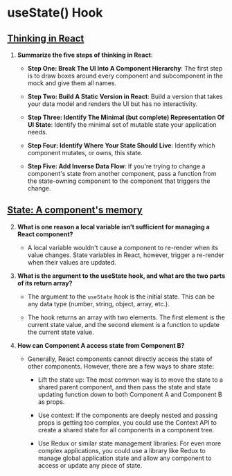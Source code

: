 # useState() Hook

## [Thinking in React](https://react.dev/learn/thinking-in-react)

1. **Summarize the five steps of thinking in React**:

   - **Step One: Break The UI Into A Component Hierarchy**: The first step is to draw boxes around every component and subcomponent in the mock and give them all names.

   - **Step Two: Build A Static Version in React**: Build a version that takes your data model and renders the UI but has no interactivity.

   - **Step Three: Identify The Minimal (but complete) Representation Of UI State**: Identify the minimal set of mutable state your application needs.

   - **Step Four: Identify Where Your State Should Live**: Identify which component mutates, or owns, this state.

   - **Step Five: Add Inverse Data Flow**: If you're trying to change a component's state from another component, pass a function from the state-owning component to the component that triggers the change.


## [State: A component's memory](https://react.dev/learn/state-a-components-memory)


2. **What is one reason a local variable isn’t sufficient for managing a React component?**

   - A local variable wouldn't cause a component to re-render when its value changes. State variables in React, however, trigger a re-render when their values are updated.

3. **What is the argument to the useState hook, and what are the two parts of its return array?**

   - The argument to the `useState` hook is the initial state. This can be any data type (number, string, object, array, etc.).

   - The hook returns an array with two elements. The first element is the current state value, and the second element is a function to update the current state value.

4. **How can Component A access state from Component B?**

   - Generally, React components cannot directly access the state of other components. However, there are a few ways to share state:

     - Lift the state up: The most common way is to move the state to a shared parent component, and then pass the state and state updating function down to both Component A and Component B as props.

     - Use context: If the components are deeply nested and passing props is getting too complex, you could use the Context API to create a shared state for all components in a component tree.

     - Use Redux or similar state management libraries: For even more complex applications, you could use a library like Redux to manage global application state and allow any component to access or update any piece of state.



